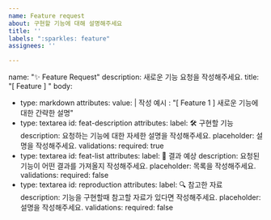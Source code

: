```yaml
---
name: Feature request
about: 구현할 기능에 대해 설명해주세요
title: ''
labels: ":sparkles: feature"
assignees: ''

---
```


name: "✨ Feature Request"
description: 새로운 기능 요청을 작성해주세요.
title: "[ Feature ] "
body:
  - type: markdown
    attributes:
      value: |
        작성 예시 : "[ Feature 1 ] 새로운 기능에 대한 간략한 설명"
  - type: textarea
    id: feat-description
    attributes:
      label: 🛠 구현할 기능
      description: 요청하는 기능에 대한 자세한 설명을 작성해주세요.
      placeholder: 설명을 작성해주세요.
    validations:
      required: true
  - type: textarea
    id: feat-list
    attributes:
      label: 📝 결과 예상
      description: 요청된 기능이 어떤 결과를 가져올지 작성해주세요.
      placeholder: 목록을 작성해주세요.
    validations:
      required: false
  - type: textarea
    id: reproduction
    attributes:
      label: 🔍 참고한 자료
      description: 기능을 구현할때 참고할 자료가 있다면 작성해주세요.
      placeholder: 설명을 작성해주세요.
    validations:
      required: false
